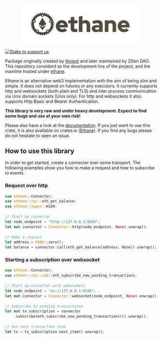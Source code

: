 <p align="center">
    <img src="/web/assets/ethane.png" alt="Ethane Logo" width="400" /> 
</p>

[![Stake to support us](https://badge.devprotocol.xyz/0xE25F166Ae42a8c08b5B18fc2Ce1EEE2Db4911604/descriptive)](https://stakes.social/0xE25F166Ae42a8c08b5B18fc2Ce1EEE2Db4911604)

Package originally created by [thojest](https://github.com/thojest) and later maintained by ZGen DAO. This repository considerd as the development line of the project, and the mainline hosted under [ethane](https://github.com/thojest/ethane).

Ethane is an alternative web3 implementation with the aim of being slim and simple.
It does not depend on futures or any executors. It currently supports http and
websockets (both plain and TLS) and inter process communication via Unix domain sockets (Unix only). For
http and websockets it also supports Http Basic and Bearer Authentication.

**This library is very raw and under heavy development.
Expect to find some bugs and use at your own risk!**

Please also have a look at the [documentation](https://docs.rs/ethane).
If you just want to use this crate, it is also available on crates.io
([Ethane](https://crates.io/crates/ethane)). If you find any bugs please
do not hesitate to open an issue.

## How to use this library

In order to get started, create a connector over some transport.
The following examples show you how to make a request and how to subscribe to events.

### Request over http
```rust
use ethane::Connector;
use ethane::rpc::eth_get_balance;
use ethane::types::H160;

// Start up connector
let node_endpoint = "http://127.0.0.1:8545";
let mut connector = Connector::http(node_endpoint, None).unwrap();

// Make a request
let address = H160::zero();
let balance = connector.call(eth_get_balance(address, None)).unwrap();
```

### Starting a subscription over websocket
```rust
use ethane::Connector;
use ethane::rpc::sub::eth_subscribe_new_pending_transactions;

// Start up connector with websockets
let node_endpoint = "ws://127.0.0.1:8546";
let mut connector = Connector::websocket(node_endpoint, None).unwrap();

// Subscribe to pending transactions
let mut tx_subscription = connector
    .subscribe(eth_subscribe_new_pending_transactions()).unwrap();

// Get next transaction item
let tx = tx_subscription.next_item().unwrap();
```
